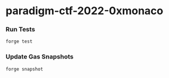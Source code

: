 # paradigm-ctf-2022-0xmonaco


### Run Tests

```sh
forge test
```

### Update Gas Snapshots

```sh
forge snapshot
```
